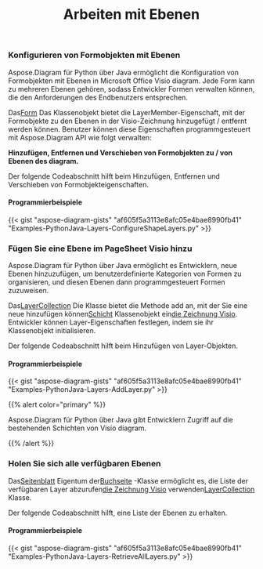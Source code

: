 ﻿---
title: Arbeiten mit Ebenen
type: docs
weight: 160
url: /de/python-java/working-with-layers/
---
### **Konfigurieren von Formobjekten mit Ebenen**
Aspose.Diagram für Python über Java ermöglicht die Konfiguration von Formobjekten mit Ebenen in Microsoft Office Visio diagram. Jede Form kann zu mehreren Ebenen gehören, sodass Entwickler Formen verwalten können, die den Anforderungen des Endbenutzers entsprechen.

 Das[Form](https://reference.aspose.com/diagram/java/com.aspose.diagram/Shape) Das Klassenobjekt bietet die LayerMember-Eigenschaft, mit der Formobjekte zu den Ebenen in der Visio-Zeichnung hinzugefügt / entfernt werden können. Benutzer können diese Eigenschaften programmgesteuert mit Aspose.Diagram API wie folgt verwalten:

**Hinzufügen, Entfernen und Verschieben von Formobjekten zu / von Ebenen des diagram.** 

Der folgende Codeabschnitt hilft beim Hinzufügen, Entfernen und Verschieben von Formobjekteigenschaften.
#### **Programmierbeispiele**
{{< gist "aspose-diagram-gists" "af605f5a3113e8afc05e4bae8990fb41" "Examples-PythonJava-Layers-ConfigureShapeLayers.py" >}}
### **Fügen Sie eine Ebene im PageSheet Visio hinzu**
Aspose.Diagram für Python über Java ermöglicht es Entwicklern, neue Ebenen hinzuzufügen, um benutzerdefinierte Kategorien von Formen zu organisieren, und diesen Ebenen dann programmgesteuert Formen zuzuweisen.

 Das[LayerCollection](https://reference.aspose.com/diagram/java/com.aspose.diagram/LayerCollection) Die Klasse bietet die Methode add an, mit der Sie eine neue hinzufügen können[Schicht](https://reference.aspose.com/diagram/java/com.aspose.diagram/layer) Klassenobjekt ein[die Zeichnung Visio](DrawingFlowChart.vsdx). Entwickler können Layer-Eigenschaften festlegen, indem sie ihr Klassenobjekt initialisieren.

Der folgende Codeabschnitt hilft beim Hinzufügen von Layer-Objekten.
#### **Programmierbeispiele**
{{< gist "aspose-diagram-gists" "af605f5a3113e8afc05e4bae8990fb41" "Examples-PythonJava-Layers-AddLayer.py" >}}

{{% alert color="primary" %}} 

Aspose.Diagram für Python über Java gibt Entwicklern Zugriff auf die bestehenden Schichten von Visio diagram.

{{% /alert %}} 
### **Holen Sie sich alle verfügbaren Ebenen**
 Das[Seitenblatt](https://reference.aspose.com/diagram/java/com.aspose.diagram/PageSheet) Eigentum der[Buchseite](https://reference.aspose.com/diagram/java/com.aspose.diagram/Page) -Klasse ermöglicht es, die Liste der verfügbaren Layer abzurufen[die Zeichnung Visio](DrawingFlowChart.vsdx) verwenden[LayerCollection](https://reference.aspose.com/diagram/java/com.aspose.diagram/layercollection) Klasse.

Der folgende Codeabschnitt hilft, eine Liste der Ebenen zu erhalten.
#### **Programmierbeispiele**
{{< gist "aspose-diagram-gists" "af605f5a3113e8afc05e4bae8990fb41" "Examples-PythonJava-Layers-RetrieveAllLayers.py" >}}
